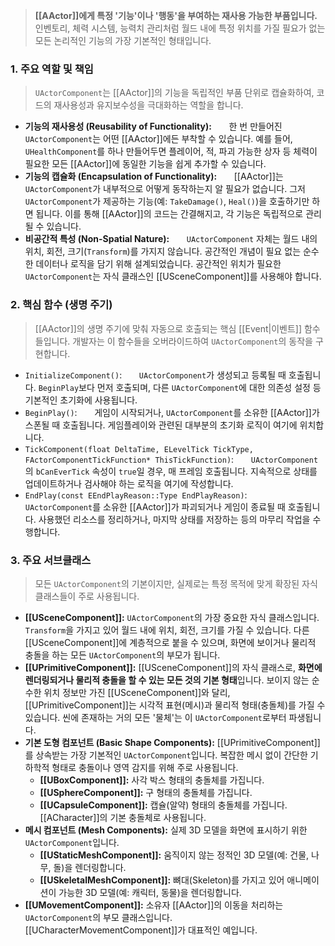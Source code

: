 > **[[AActor]]에게 특정 '기능'이나 '행동'을 부여하는 재사용 가능한 부품입니다.** 인벤토리, 체력 시스템, 능력치 관리처럼 월드 내에 특정 위치를 가질 필요가 없는 모든 논리적인 기능의 가장 기본적인 형태입니다.

### **1. 주요 역할 및 책임**
> `UActorComponent`는 [[AActor]]의 기능을 독립적인 부품 단위로 캡슐화하여, 코드의 재사용성과 유지보수성을 극대화하는 역할을 합니다.
* **기능의 재사용성 (Reusability of Functionality):**
      한 번 만들어진 `UActorComponent`는 어떤 [[AActor]]에든 부착할 수 있습니다. 예를 들어, `UHealthComponent`를 하나 만들어두면 플레이어, 적, 파괴 가능한 상자 등 체력이 필요한 모든 [[AActor]]에 동일한 기능을 쉽게 추가할 수 있습니다.
* **기능의 캡슐화 (Encapsulation of Functionality):**
      [[AActor]]는 `UActorComponent`가 내부적으로 어떻게 동작하는지 알 필요가 없습니다. 그저 `UActorComponent`가 제공하는 기능(예: `TakeDamage()`, `Heal()`)을 호출하기만 하면 됩니다. 이를 통해 [[AActor]]의 코드는 간결해지고, 각 기능은 독립적으로 관리될 수 있습니다.
* **비공간적 특성 (Non-Spatial Nature):**
      `UActorComponent` 자체는 월드 내의 위치, 회전, 크기(`Transform`)를 가지지 않습니다. 공간적인 개념이 필요 없는 순수한 데이터나 로직을 담기 위해 설계되었습니다. 공간적인 위치가 필요한 `UActorComponent`는 자식 클래스인 [[USceneComponent]]를 사용해야 합니다.

### **2. 핵심 함수 (생명 주기)**
> [[AActor]]의 생명 주기에 맞춰 자동으로 호출되는 핵심 [[Event|이벤트]] 함수들입니다. 개발자는 이 함수들을 오버라이드하여 `UActorComponent`의 동작을 구현합니다.
* `InitializeComponent()`:
      `UActorComponent`가 생성되고 등록될 때 호출됩니다. `BeginPlay`보다 먼저 호출되며, 다른 `UActorComponent`에 대한 의존성 설정 등 기본적인 초기화에 사용됩니다.
* `BeginPlay()`:
      게임이 시작되거나, `UActorComponent`를 소유한 [[AActor]]가 스폰될 때 호출됩니다. 게임플레이와 관련된 대부분의 초기화 로직이 여기에 위치합니다.
* `TickComponent(float DeltaTime, ELevelTick TickType, FActorComponentTickFunction* ThisTickFunction)`:
      `UActorComponent`의 `bCanEverTick` 속성이 `true`일 경우, 매 프레임 호출됩니다. 지속적으로 상태를 업데이트하거나 검사해야 하는 로직을 여기에 작성합니다.
* `EndPlay(const EEndPlayReason::Type EndPlayReason)`:
      `UActorComponent`를 소유한 [[AActor]]가 파괴되거나 게임이 종료될 때 호출됩니다. 사용했던 리소스를 정리하거나, 마지막 상태를 저장하는 등의 마무리 작업을 수행합니다.

### **3. 주요 서브클래스**
> 모든 `UActorComponent`의 기본이지만, 실제로는 특정 목적에 맞게 확장된 자식 클래스들이 주로 사용됩니다.
* **[[USceneComponent]]:** `UActorComponent`의 가장 중요한 자식 클래스입니다. `Transform`을 가지고 있어 월드 내에 위치, 회전, 크기를 가질 수 있습니다. 다른 [[USceneComponent]]에 계층적으로 붙을 수 있으며, 화면에 보이거나 물리적 충돌을 하는 모든 `UActorComponent`의 부모가 됩니다.
* **[[UPrimitiveComponent]]:** [[USceneComponent]]의 자식 클래스로, **화면에 렌더링되거나 물리적 충돌을 할 수 있는 모든 것의 기본 형태**입니다. 보이지 않는 순수한 위치 정보만 가진 [[USceneComponent]]와 달리, [[UPrimitiveComponent]]는 시각적 표현(메시)과 물리적 형태(충돌체)를 가질 수 있습니다. 씬에 존재하는 거의 모든 '물체'는 이 `UActorComponent`로부터 파생됩니다.
* **기본 도형 컴포넌트 (Basic Shape Components):** [[UPrimitiveComponent]]를 상속받는 가장 기본적인 `UActorComponent`입니다. 복잡한 메시 없이 간단한 기하학적 형태로 충돌이나 영역 감지를 위해 주로 사용됩니다.
    * **[[UBoxComponent]]:** 사각 박스 형태의 충돌체를 가집니다.
    * **[[USphereComponent]]:** 구 형태의 충돌체를 가집니다.
    * **[[UCapsuleComponent]]:** 캡슐(알약) 형태의 충돌체를 가집니다. [[ACharacter]]의 기본 충돌체로 사용됩니다.
* **메시 컴포넌트 (Mesh Components):** 실제 3D 모델을 화면에 표시하기 위한 `UActorComponent`입니다.
    * **[[UStaticMeshComponent]]:** 움직이지 않는 정적인 3D 모델(예: 건물, 나무, 돌)을 렌더링합니다.
    * **[[USkeletalMeshComponent]]:** 뼈대(Skeleton)를 가지고 있어 애니메이션이 가능한 3D 모델(예: 캐릭터, 동물)을 렌더링합니다.
* **[[UMovementComponent]]:** 소유자 [[AActor]]의 이동을 처리하는 `UActorComponent`의 부모 클래스입니다. [[UCharacterMovementComponent]]가 대표적인 예입니다.